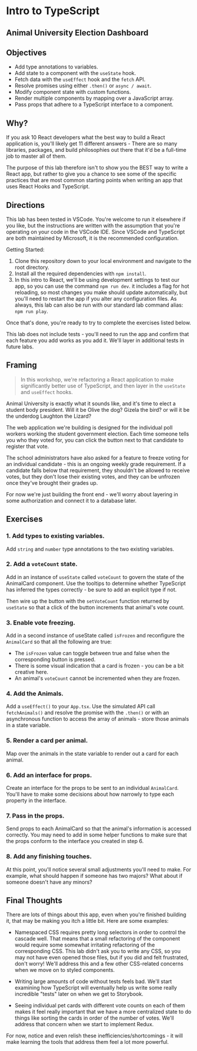 # Intro to TypeScript

## Animal University Election Dashboard

## Objectives

- Add type annotations to variables.
- Add state to a component with the `useState` hook.
- Fetch data with the `useEffect` hook and the `fetch` API.
- Resolve promises using either `.then()` or `async / await`.
- Modify component state with custom functions.
- Render multiple components by mapping over a JavaScript array.
- Pass props that adhere to a TypeScript interface to a component.

## Why?

If you ask 10 React developers what the best way to build a React application is, you'll likely get 11 different answers - There are so many libraries, packages, and build philosophies out there that it'd be a full-time job to master all of them.

The purpose of this lab therefore isn't to show you the BEST way to write a React app, but rather to give you a chance to see some of the specific practices that are most common starting points when writing an app that uses React Hooks and TypeScript.

## Directions

This lab has been tested in VSCode. You're welcome to run it elsewhere if you like, but the instructions are written with the assumption that you're operating on your code in the VSCode IDE. Since VSCode and TypeScript are both maintained by Microsoft, it is the recommended configuration.

Getting Started:

1. Clone this repository down to your local environment and navigate to the root directory.
2. Install all the required dependencies with `npm install`.
3. In this intro to React, we'll be using development settings to test our app, so you can use the command `npm run dev`. it includes a flag for hot reloading, so most changes you make should update automatically, but you'll need to restart the app if you alter any configuration files. As always, this lab can also be run with our standard lab command alias: `npm run play`.

Once that's done, you're ready to try to complete the exercises listed below.

This lab does not include tests - you'll need to run the app and confirm that each feature you add works as you add it. We'll layer in additional tests in future labs.

## Framing

> In this workshop, we're refactoring a React application to make significantly better use of TypeScript, and then layer in the `useState` and `useEffect` hooks.

Animal University is exactly what it sounds like, and it's time to elect a student body president. Will it be Olive the dog? Gizela the bird? or will it be the underdog Laughton the Lizard?

The web application we're building is designed for the individual poll workers working the student government election. Each time someone tells you who they voted for, you can click the button next to that candidate to register that vote.

The school administrators have also asked for a feature to freeze voting for an individual candidate - this is an ongoing weekly grade requirement. If a candidate falls below that requirement, they shouldn't be allowed to receive votes, but they don't lose their existing votes, and they can be unfrozen once they've brought their grades up.

For now we're just building the front end - we'll worry about layering in some authorization and connect it to a database later.

## Exercises

### 1. Add types to existing variables.

Add `string` and `number` type annotations to the two existing variables.

### 2. Add a `voteCount` state.

Add in an instance of `useState` called `voteCount` to govern the state of the AnimalCard component. Use the tooltips to determine whether TypeScript has inferred the types correctly - be sure to add an explicit type if not.

Then wire up the button with the `setVoteCount` function returned by `useState` so that a click of the button increments that animal's vote count.

### 3. Enable vote freezing.

Add in a second instance of useState called `isFrozen` and reconfigure the `AnimalCard` so that all the following are true:

- The `isFrozen` value can toggle between true and false when the corresponding button is pressed.
- There is some visual indication that a card is frozen - you can be a bit creative here.
- An animal's `voteCount` cannot be incremented when they are frozen.

### 4. Add the Animals.

Add a `useEffect()` to your `App.tsx`. Use the simulated API call `fetchAnimals()` and resolve the promise with the `.then()` or with an asynchronous function to access the array of animals - store those animals in a state variable.

### 5. Render a card per animal.

Map over the animals in the state variable to render out a card for each animal.

### 6. Add an interface for props.

Create an interface for the props to be sent to an individual `AnimalCard`. You'll have to make some decisions about how narrowly to type each property in the interface.

### 7. Pass in the props.

Send props to each AnimalCard so that the animal's information is accessed correctly. You may need to add in some helper functions to make sure that the props conform to the interface you created in step 6.

### 8. Add any finishing touches.

At this point, you'll notice several small adjustments you'll need to make. For example, what should happen if someone has two majors? What about if someone doesn't have any minors?

## Final Thoughts

There are lots of things about this app, even when you're finished building it, that may be making you itch a little bit. Here are some examples:

- Namespaced CSS requires pretty long selectors in order to control the cascade well. That means that a small refactoring of the component would require some somewhat irritating refactoring of the corresponding CSS. This lab didn't ask you to write any CSS, so you may not have even opened those files, but if you did and felt frustrated, don't worry! We'll address this and a few other CSS-related concerns when we move on to styled components.

- Writing large amounts of code without tests feels bad. We'll start examining how TypeScript will eventually help us write some really incredible "tests" later on when we get to Storybook.

- Seeing individual pet cards with different vote counts on each of them makes it feel really important that we have a more centralized state to do things like sorting the cards in order of the number of votes. We'll address that concern when we start to implement Redux.

For now, notice and even relish these inefficiencies/shortcomings - it will make learning the tools that address them feel a lot more powerful.
